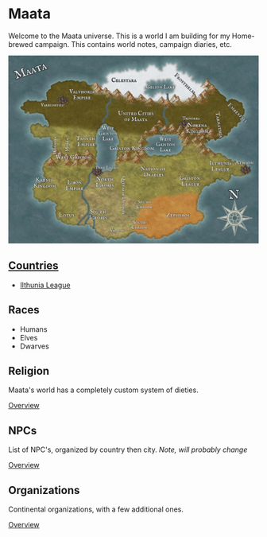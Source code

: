 # Maata
Welcome to the Maata universe. This is a world I am building for my Home-brewed campaign. This contains world notes, campaign diaries, etc.

![Maata's world map](./Images/Maata-World-Map.jpg "The Continent of Maata")

## [Countries](countries/home.html)

- [Ilthunia League](countries/ilthunia-league.html)

## Races
- Humans
- Elves
- Dwarves

## Religion
Maata's world has a completely custom system of dieties. 

[Overview](religion/home.html)

## NPCs
List of NPC's, organized by country then city.
*Note, will probably change*

[Overview](npc/home.html)

## Organizations
Continental organizations, with a few additional ones.

[Overview](Organizations/home.html)
